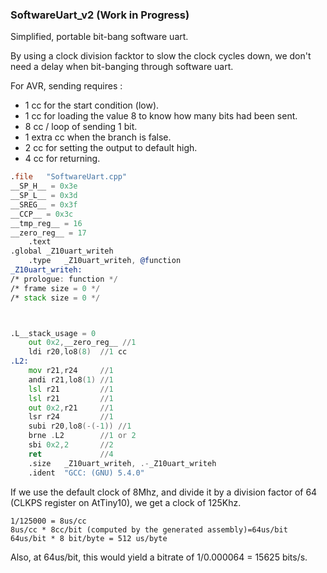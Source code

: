 ### SoftwareUart_v2 (Work in Progress)

Simplified, portable bit-bang software uart.

By using a clock division facktor to slow the clock cycles down, we don't need a delay when bit-banging through software uart.

For AVR, sending requires :
* 1 cc for the start condition (low).
* 1 cc for loading the value 8 to know how many bits had been sent.
* 8 cc / loop of sending 1 bit.
* 1 extra cc when the branch is false.
* 2 cc for setting the output to default high.
* 4 cc for returning.

```asm
.file	"SoftwareUart.cpp"
__SP_H__ = 0x3e
__SP_L__ = 0x3d
__SREG__ = 0x3f
__CCP__ = 0x3c
__tmp_reg__ = 16
__zero_reg__ = 17
	.text
.global	_Z10uart_writeh
	.type	_Z10uart_writeh, @function
_Z10uart_writeh:
/* prologue: function */
/* frame size = 0 */
/* stack size = 0 */



.L__stack_usage = 0
	out 0x2,__zero_reg__ //1
	ldi r20,lo8(8)  //1 cc
.L2:
	mov r21,r24     //1
	andi r21,lo8(1) //1
	lsl r21         //1
	lsl r21         //1
	out 0x2,r21     //1
	lsr r24         //1
	subi r20,lo8(-(-1)) //1
	brne .L2        //1 or 2
	sbi 0x2,2       //2
	ret             //4
	.size	_Z10uart_writeh, .-_Z10uart_writeh
	.ident	"GCC: (GNU) 5.4.0"
```

If we use the default clock of 8Mhz, and divide it by a division factor of 64 (CLKPS register on AtTiny10), we get a clock of 125Khz.

```
1/125000 = 8us/cc
8us/cc * 8cc/bit (computed by the generated assembly)=64us/bit
64us/bit * 8 bit/byte = 512 us/byte
```
Also, at 64us/bit, this would yield a bitrate of 1/0.000064 = 15625 bits/s.